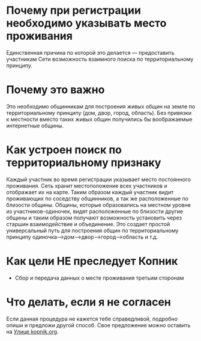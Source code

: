 # Почему при регистрации необходимо указывать место проживания 

Единственная причина по которой это делается — предоставить участникам Сети возможность взаимного поиска по территориальному принципу.

# Почему это важно

Это необходимо общинникам для построения живых общин на земле по территориальному принципу (дом, двор, город, область). Без привязки к местности вместо таких живых общин получились бы воображаемые интернетные общины.

# Как устроен поиск по территориальному признаку

Каждый участник во время регистрации указывает место постоянного проживания. Сеть хранит местоположение всех участников и отображает их на карте. Таким образом каждый участник видит проживающих по соседству общинников, а так же расположенные по близости общины. Общины, которые образовались на местном уровне из участников-одиночек, видят расположенные по близости другие общины и таким образом получают возможность установить через старшин взаимодействие и объединение. Это создает простой универсальный путь для построения общин по территориальному принципу одиночка-->дом-->двор-->город-->область и т.д.

# Как цели НЕ преследует Копник

 - Сбор и передача данных о месте проживания третьим сторонам

# Что делать, если я не согласен

Если данная процедура не кажется тебе справедливой, подробно опиши и предложи другой способ. Свое предложение можно оставить на [Улице kopnik.org](https://vk.me/join/gPg9/g6wjgknBe034BdDdOdcjvU1MtJKZ7o=).
